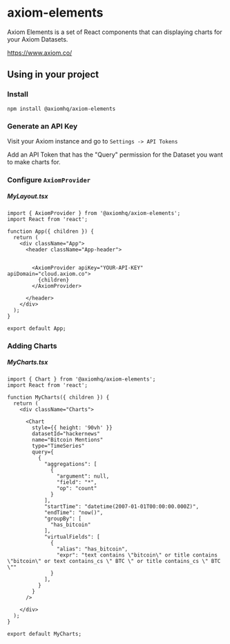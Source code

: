 # axiom-elements

Axiom Elements is a set of React components that can displaying charts for your Axiom Datasets.

https://www.axiom.co/


## Using in your project

### Install

```shell
npm install @axiomhq/axiom-elements
```


### Generate an API Key

Visit your Axiom instance and go to `Settings -> API Tokens`

Add an API Token that has the "Query" permission for the Dataset you want to make charts for.


### Configure `AxiomProvider`

##### MyLayout.tsx

```tsx
import { AxiomProvider } from '@axiomhq/axiom-elements';
import React from 'react';

function App({ children }) {
  return (
    <div className="App">
      <header className="App-header">


        <AxiomProvider apiKey="YOUR-API-KEY" apiDomain="cloud.axiom.co">
          {children}
        </AxiomProvider>

      </header>
    </div>
  );
}

export default App;
```


### Adding Charts

##### MyCharts.tsx

```tsx
import { Chart } from '@axiomhq/axiom-elements';
import React from 'react';

function MyCharts({ children }) {
  return (
    <div className="Charts">

      <Chart
        style={{ height: '90vh' }}
        datasetId="hackernews"
        name="Bitcoin Mentions"
        type="TimeSeries"
        query={
          {
            "aggregations": [
              {
                "argument": null,
                "field": "*",
                "op": "count"
              }
            ],
            "startTime": "datetime(2007-01-01T00:00:00.000Z)",
            "endTime": "now()",
            "groupBy": [
              "has_bitcoin"
            ],
            "virtualFields": [
              {
                "alias": "has_bitcoin",
                "expr": "text contains \"bitcoin\" or title contains \"bitcoin\" or text contains_cs \" BTC \" or title contains_cs \" BTC \""
              }
            ],
          }
        }
      />

    </div>
  );
}

export default MyCharts;
```
